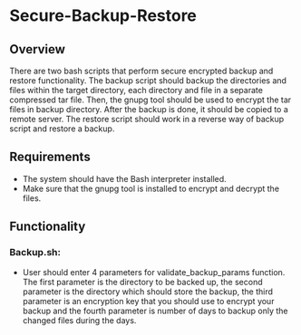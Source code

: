 # Secure-Backup-Restore

## Overview
There are two bash scripts that perform secure encrypted backup and restore functionality. The backup script should backup the directories and files within the target directory, each directory and file in a separate compressed tar file. Then, the gnupg tool should be used to encrypt the tar files in backup directory. After the backup is done, it
should be copied to a remote server. The restore script should work in a reverse way of backup script and restore a backup.


## Requirements
- The system should have the Bash interpreter installed. 
- Make sure that the gnupg tool is installed to encrypt and decrypt the files.

 
## Functionality
 ### Backup.sh:
 - User should enter 4 parameters for validate_backup_params function. The first parameter is the directory to be backed up, the second parameter is the directory which should store the backup, the third parameter is an encryption key that you should use to encrypt your backup and the fourth parameter is number of days to backup only the changed files during the days.











